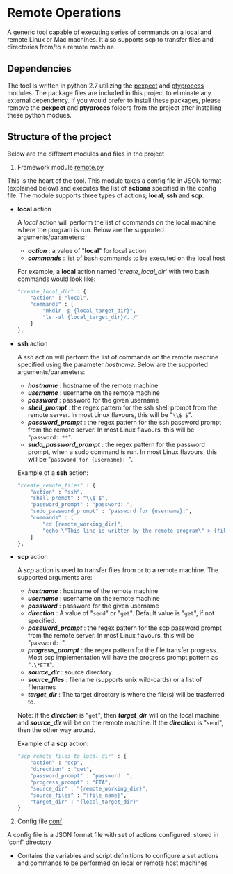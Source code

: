 # Remote Operations
A generic tool capable of executing series of commands on a local and remote Linux or Mac machines. It also supports
scp to transfer files and directories from/to a remote machine.

## Dependencies
The tool is written in python 2.7 utilizing the [pexpect](https://pypi.org/project/pexpect/) and [ptyprocess](https://pypi.org/project/ptyprocess/) modules. 
The package files are included in this project to eliminate any external dependency. If you would prefer to install these packages, please remove the **pexpect** and **ptyproces** folders from the project after installing these python modues.

## Structure of the project
Below are the different modules and files in the project

1. Framework module [remote.py](https://github.com/ajmalyusuf/cluster-tools/edit/master/remote_commands/remote.py)

This is the heart of the tool. This module takes a config file in JSON format (explained below) and executes the list of **actions** specified in the config file. The module supports three types of actions; **local**, **ssh** and **scp**.

  * __local__ action
   
    A *local* action will perform the list of commands on the local machine where the program is run. Below are the supported arguments/parameters:
      * **_action_** : a value of "**local**" for local action
      * **_commands_** : list of bash commands to be executed on the local host
    
    For example, a **local** action named '*create_local_dir*' with two bash commands would look like:
    ```python
    "create_local_dir" : {
        "action" : "local",
        "commands" : [
            "mkdir -p {local_target_dir}",
            "ls -al {local_target_dir}/../"
        ]
    },
    ```
    
  * __ssh__ action
   
    A *ssh* action will perform the list of commands on the remote machine specified using the parameter *hostname*. Below are the supported arguments/parameters:
      * **_hostname_** : hostname of the remote machine
      * **_username_** : username on the remote machine
      * **_password_** : password for the given username
      * **_shell_prompt_** : the regex pattern for the ssh shell prompt from the remote server. In most Linux flavours, this will be "``\\$ $``".
      * **_password_prompt_** : the regex pattern for the ssh password prompt from the remote server. In most Linux flavours, this will be "``password: **``".
      * **_sudo_password_prompt_** : the regex pattern for the password prompt, when a sudo command is run. In most Linux flavours, this will be "``password for {username}: ``".
      
    Example of a **ssh** action:
    ```python
    "create_remote_files" : {
        "action" : "ssh",
        "shell_prompt" : "\\$ $",
        "password_prompt" : "password: ",
        "sudo_password_prompt" : "password for {username}:",
        "commands" : [
            "cd {remote_working_dir}",
            "echo \"This line is written by the remote program\" > {file_name}"
        ]
    },
    ```
  
  * __scp__ action
   
    A *scp* action is used to transfer files from or to a remote machine. The supported arguments are:
      * **_hostname_** : hostname of the remote machine
      * **_username_** : username on the remote machine
      * **_password_** : password for the given username
      * **_direction_** : A value of "``send``" or "``get``". Default value is "``get``", if not specified.
      * **_password_prompt_** : the regex pattern for the scp password prompt from the remote server. In most Linux flavours, this will be "``password: ``".
      * **_progress_prompt_** : the regex pattern for the file transfer progress. Most scp implementation will have the progress prompt pattern as "``.\*ETA``".
      * **_source_dir_** : source directory
      * **_source_files_** : filename (supports unix wild-cards) or a list of filenames 
      * **_target_dir_** : The target directory is where the file(s) will be trasferred to.
      
      Note: If the **_direction_** is "``get``", then **_target_dir_** will on the local machine and **_source_dir_** will be on the remote machine. If the **_direction_** is "``send``", then the other way around. 
    
    Example of a **scp** action:
    ```python
    "scp_remote_files_to_local_dir" : {
        "action" : "scp",
        "direction" : "get",
        "password_prompt" : "password: ",
        "progress_prompt" : "ETA",
        "source_dir" : "{remote_working_dir}",
        "source_files" : "{file_name}",
        "target_dir" : "{local_target_dir}"
    }
    ```   
    
2. Config file [conf](https://github.com/ajmalyusuf/cluster-tools/edit/master/remote_commands/conf)

A config file is a JSON format file with set of actions configured. 
stored in 'conf' directory
- Contains the variables and script definitions to configure a set actions and commands to be performed on local or
remote host machines





